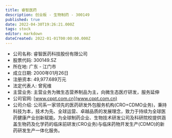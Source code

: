 ```yaml
---
title: 睿智医药
description: 创业板 - 生物制药 - 300149
published: true
date: 2022-04-30T19:26:21.000Z
tags: stock
editor: markdown
dateCreated: 2022-01-01T00:00:00.000Z
---
```


- 公司名称: 睿智医药科技股份有限公司
- 股票代码: 300149.SZ
- 所在地: 广东 - 江门市
- 成立日期: 2000年01月26日
- 注册资本: 49,977.689万元
- 法定代表人: 曾宪维
- 主营业务: 主营业务为微生态营养制品为主，向微生态医疗研发，服务延伸
- 公司官网: [www.cppt.com.cn](www.cppt.com.cn)
- 公司介绍: 公司系一家领先的医药研发外包服务机构(CRO+CDMO业务)，秉持科技为本，技术为先、全球运营、卓越品质的发展理念，致力于持续为全球医药健康产业创新赋能。为全球制药企业、生物技术研发公司及科研院校提供涵盖生物药及化学药的临床前研发(CRO业务)与临床药物开发生产(CDMO)的新药研发生产一体化服务。


